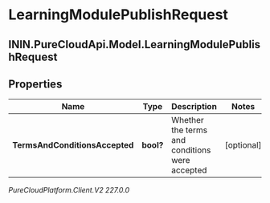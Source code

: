 # LearningModulePublishRequest

## ININ.PureCloudApi.Model.LearningModulePublishRequest

## Properties

|Name | Type | Description | Notes|
|------------ | ------------- | ------------- | -------------|
| **TermsAndConditionsAccepted** | **bool?** | Whether the terms and conditions were accepted | [optional] |



_PureCloudPlatform.Client.V2 227.0.0_
